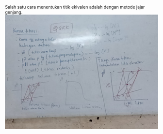 Salah satu cara menentukan titik ekivalen adalah dengan metode jajar genjang. 
![14084a2ae891e35156561c144b9b3c0d.png](../../../../_resources/14084a2ae891e35156561c144b9b3c0d.png)